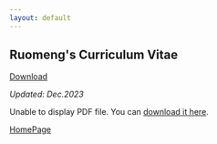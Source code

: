 ```yaml
---
layout: default
---
```


## Ruomeng's Curriculum Vitae  

[Download](/assets/CV_Liu_Dec2023.pdf)

_Updated: Dec.2023_

<object id="pdfViewer" data="/assets/CV_Liu_Dec2023.pdf" type="application/pdf" width="100%">
  <p>Unable to display PDF file. You can <a href="/assets/CV_Liu_Dec2023.pdf">download it here</a>.</p>
</object>

<script>
window.addEventListener('load', function() {
  adjustPDFViewerHeight();
});

window.addEventListener('resize', function() {
  adjustPDFViewerHeight();
});

function adjustPDFViewerHeight() {
  var windowHeight = window.innerHeight;
  var pdfViewer = document.getElementById('pdfViewer');
  pdfViewer.style.height = windowHeight + 'px';
}
</script>

[HomePage](./)
